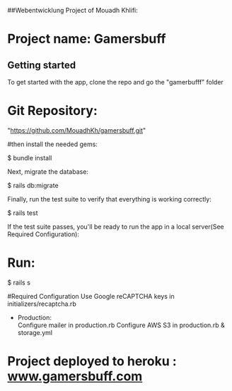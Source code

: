 ##Webentwicklung Project of Mouadh Khlifi:
# Project name: Gamersbuff

## Getting started
To get started with the app, clone the repo and go the "gamerbufff" folder

# Git Repository:
"https://github.com/MouadhKh/gamersbuff.git"

#then install the needed gems:

$ bundle install 

Next, migrate the database:

$ rails db:migrate

Finally, run the test suite to verify that everything
is working correctly:

$ rails test

If the test suite passes, you'll be ready to run the
app in a local server(See Required Configuration):

#  Run:
$ rails s

#Required Configuration
Use Google reCAPTCHA keys in initializers/recaptcha.rb
- Production:<br>
    Configure mailer in production.rb
    Configure AWS S3 in production.rb & storage.yml

# Project deployed to heroku : www.gamersbuff.com
